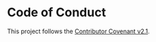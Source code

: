 # Code of Conduct
This project follows the [Contributor Covenant v2.1](https://www.contributor-covenant.org/version/2/1/code_of_conduct/).
